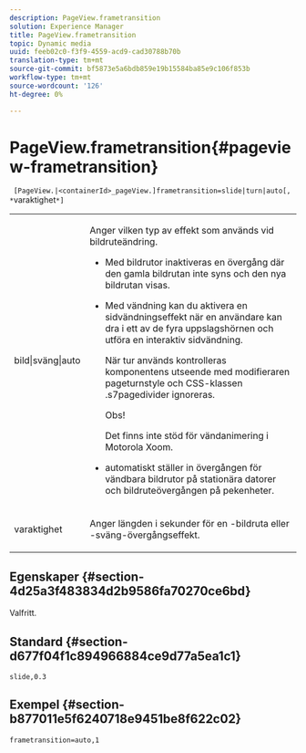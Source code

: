 ```yaml
---
description: PageView.frametransition
solution: Experience Manager
title: PageView.frametransition
topic: Dynamic media
uuid: feeb02c0-f3f9-4559-acd9-cad30788b70b
translation-type: tm+mt
source-git-commit: bf5873e5a6bdb859e19b15584ba85e9c106f853b
workflow-type: tm+mt
source-wordcount: '126'
ht-degree: 0%

---
```



# PageView.frametransition{#pageview-frametransition}

` [PageView.|<containerId>_pageView.]frametransition=slide|turn|auto[, *`varaktighet`*]`

<table id="table_625D0EEDA21B46FEA3F5CF7DDF769B50"> 
 <tbody> 
  <tr> 
   <td colname="col1"> <p> <span class="codeph"> bild|sväng|auto</span> </p> </td> 
   <td colname="col2"> <p> Anger vilken typ av effekt som används vid bildruteändring. </p> <p> 
     <ul id="ul_4224B7C2722A4185A8BD48703D019AA1"> 
      <li id="li_8482037F8E1C4F11A84DF51790A073FE"> <p><span class="codeph"> Med </span> bildrutor inaktiveras en övergång där den gamla bildrutan inte syns och den nya bildrutan visas. </p> </li> 
      <li id="li_CE9A99564DF348D0A76AB2A5945155A5"> <p><span class="codeph"> Med </span> vändning kan du aktivera en sidvändningseffekt när en användare kan dra i ett av de fyra uppslagshörnen och utföra en interaktiv sidvändning. </p> <p>När <span class="codeph"> tur</span> används kontrolleras komponentens utseende med modifieraren <span class="codeph"> pageturnstyle</span> och CSS-klassen <span class="codeph"> .s7pagedivider</span> ignoreras. </p> <p>Obs!  <p><span class="codeph"> Det finns inte stöd för </span> vändanimering i Motorola Xoom. </p> </p> </li> 
      <li id="li_79F85B0429CD4B389399FB3823FE767F"> <p> <span class="codeph"> automatiskt </span> ställer in övergången för vändbara bildrutor på stationära datorer och bildruteövergången på pekenheter. </p> </li> 
     </ul> </p> </td> 
  </tr> 
  <tr> 
   <td colname="col1"> <p><span class="codeph"><span class="varname"> varaktighet</span></span> </p> </td> 
   <td colname="col2"> <p>Anger längden i sekunder för en <span class="codeph">-bildruta</span> eller <span class="codeph">-sväng</span>-övergångseffekt. </p> </td> 
  </tr> 
 </tbody> 
</table>

## Egenskaper {#section-4d25a3f483834d2b9586fa70270ce6bd}

Valfritt.

## Standard {#section-d677f04f1c894966884ce9d77a5ea1c1}

`slide,0.3`

## Exempel {#section-b877011e5f6240718e9451be8f622c02}

`frametransition=auto,1`
